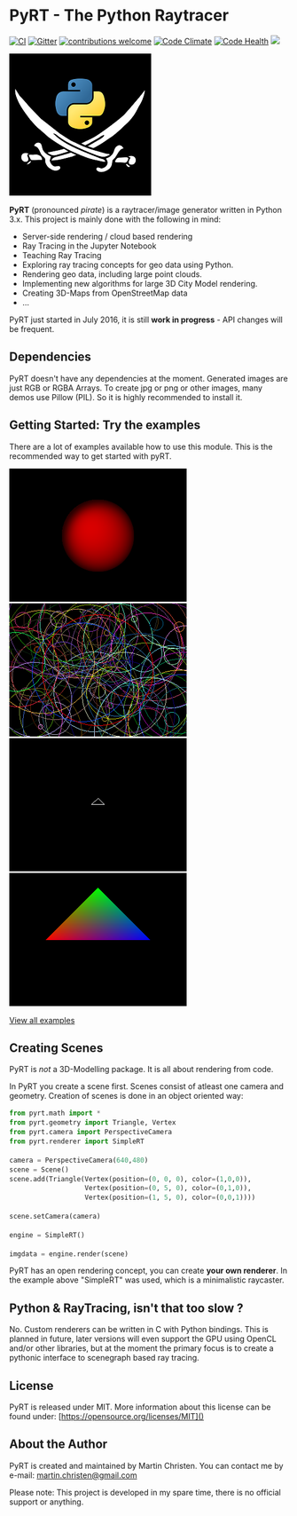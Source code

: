# PyRT - The Python Raytracer #

[![CI](https://travis-ci.org/martinchristen/pyRT.svg?branch=master)](https://travis-ci.org/martinchristen/pyRT) [![Gitter](https://badges.gitter.im/pyRT/Lobby.svg)](https://gitter.im/pyRT/Lobby?utm_source=badge&utm_medium=badge&utm_campaign=pr-badge)  [![contributions welcome](https://img.shields.io/badge/contributions-welcome-brightgreen.svg?style=flat)](https://github.com/martinchristen/pyrt/issues) [![Code Climate](https://codeclimate.com/github/martinchristen/pyRT/badges/gpa.svg)](https://codeclimate.com/github/martinchristen/pyRT) [![Code Health](https://landscape.io/github/martinchristen/pyRT/master/landscape.svg?style=flat)](https://landscape.io/github/martinchristen/pyRT/master) [![](https://img.shields.io/badge/license-MIT-blue.svg)](https://github.com/martinchristen/pyRT/blob/master/LICENSE.md)

![Logo](docs/img/pyRT_256.png)


**PyRT** (pronounced _pirate_) is a raytracer/image generator written in Python 3.x. This project is mainly done with the following in mind:

  * Server-side rendering / cloud based rendering
  * Ray Tracing in the Jupyter Notebook
  * Teaching Ray Tracing
  * Exploring ray tracing concepts for geo data using Python.
  * Rendering geo data, including large point clouds.
  * Implementing new algorithms for large 3D City Model rendering.
  * Creating 3D-Maps from OpenStreetMap data
  * ...

PyRT just started in July 2016, it is still **work in progress** - API changes will be frequent.

## Dependencies ##

PyRT doesn't have any dependencies at the moment. Generated images are just RGB or RGBA Arrays. To create jpg or png or other images, many demos use Pillow (PIL). So it is highly recommended to install it.

## Getting Started: Try the examples ##

There are a lot of examples available how to use this module. This is the recommended way to get started with pyRT.

![Example 01](examples/11.png)  ![Example 03](examples/03.png)  ![Example 06](examples/06.gif)  ![Example 08](examples/08.png)

[View all examples](examples/README.md)

## Creating Scenes ##

PyRT is *not* a 3D-Modelling package. It is all about rendering from code.

In PyRT you create a scene first. Scenes consist of atleast one camera and geometry. Creation of scenes is done in an object oriented way:

```python
from pyrt.math import *
from pyrt.geometry import Triangle, Vertex
from pyrt.camera import PerspectiveCamera
from pyrt.renderer import SimpleRT

camera = PerspectiveCamera(640,480)
scene = Scene()
scene.add(Triangle(Vertex(position=(0, 0, 0), color=(1,0,0)), 
                   Vertex(position=(0, 5, 0), color=(0,1,0)), 
                   Vertex(position=(1, 5, 0), color=(0,0,1))))
                   
scene.setCamera(camera)

engine = SimpleRT()

imgdata = engine.render(scene)
```

PyRT has an open rendering concept, you can create **your own renderer**. In the example above "SimpleRT" was used, which is a minimalistic raycaster.

## Python & RayTracing, isn't that too slow ? ##

No. Custom renderers can be written in C with Python bindings. This is planned in future, later versions will even support the GPU using OpenCL and/or other libraries, but at the moment the primary focus is to create a pythonic interface to scenegraph based ray tracing.

## License ##

PyRT is released under MIT. 
More information about this license can be found under: [https://opensource.org/licenses/MIT]()

## About the Author ##

PyRT is created and maintained by Martin Christen. You can contact me by e-mail: martin.christen@gmail.com

Please note: This project is developed in my spare time, there is no official support or anything.
